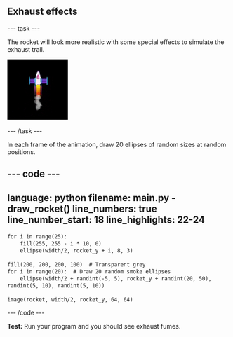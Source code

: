 <h2 class="c-project-heading--task">Exhaust effects</h2>

--- task ---

The rocket will look more realistic with some special effects to simulate the exhaust trail. 

![A slow animation of the smoke effect.](images/rocket_smoke.gif)

--- /task ---

In each frame of the animation, draw 20 ellipses of random sizes at random positions. 

--- code ---
---
language: python
filename: main.py - draw_rocket()
line_numbers: true
line_number_start: 18
line_highlights: 22-24
---

    for i in range(25):  
        fill(255, 255 - i * 10, 0)   
        ellipse(width/2, rocket_y + i, 8, 3)    

    fill(200, 200, 200, 100)  # Transparent grey   
    for i in range(20):  # Draw 20 random smoke ellipses    
        ellipse(width/2 + randint(-5, 5), rocket_y + randint(20, 50), randint(5, 10), randint(5, 10))    
    
    image(rocket, width/2, rocket_y, 64, 64)

--- /code ---




**Test:** Run your program and you should see exhaust fumes. 


